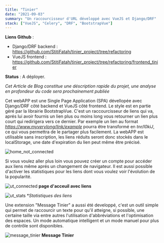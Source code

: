 ```yaml
---
title: "Tinier"
date: "2021-09-03"
summary: "Un raccourcisseur d'URL développé avec VueJS et Django/DRF"
stack: ["VueJS", "Celery", "DRF", "BootstrapVue"]
---
```


**Liens Github** :

- Django/DRF backend : <https://github.com/StitiFatah/tinier_project/tree/refactoring>
- VueJS frontend : <https://github.com/StitiFatah/tinier_project/tree/refactoring/frontend_tinier>

**Status** : A déployer.

_Cet Article de Blog constitue une déscription rapide du projet, une analyse en profondeur du code sera prochainement publiée_

Cet webAPP est une Single Page Application (SPA) dévellopée avec Django/DRF côté backend et VueJS côté frontend. Le style est en partie géré par la librairie BootstrapVue. C'est un raccourcisseur de liens qui va, aprés lui avoir fournis un lien plus ou moins long vous retourner un lien plus court qui redirigera vers ce dernier. Par exemple un lien au format *https://www.myverylong/link/example* pourra être transformé en _tnr/l0kiJ_, ce qui vous permettra de le partager plus facilement. La webAPP est utilisable sans inscription, les liens réduits seront donc stockés dans le localStorage, une date d'expiration du lien peut même être précisé.

![home_not_connected](/images/ut_not_connected.png)

Si vous voulez aller plus loin vous pouvez créer un compte pour accéder aux liens même aprés un changement de navigateur. Il est aussi possible d'activer les statistiques pour les liens dont vous voulez voir l'évolution de la popularité.

![ut_connected](/images/ut_connected.png)
**page d'acceuil avec liens**

![ut_stats](/images/ut_stats.png) \*_Statistiques des liens_

Une extension "Message Tinier" a aussi été developpé, c'est un outil simple qui permet de raccourcir un texte pour qu'il atteigne, si possible, une certaine taille via entre autres l'utilisation d'abbréviations et l'optimisation des espaces. Un mode automatique intelligent et un mode manuel pour plus de contrôle sont disponibles.

![message_tinier](/images/mt.png)
**Message Tinier**
